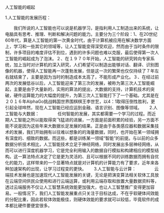 人工智能的崛起  

1.人工智能的发展历程：  

　　我们所说的人工智能也可以说是机器学习，是指利用人工制造出来的系统，让电脑具有思考、推理、判断和解决问题的能力。主要分为三个阶段：1、在20世纪60年代，算是人工智能的第一次黄金时代，由于计算机被应用在解决数学方面上，学习和一些其它的领域等，让人工智能变得深受欢迎，然而由于当时条件的限制，许多项目的难度评估不到位，遇到的许多问题也难以克服，最后使得第一次人工智能的崛起成为了泡沫。２、在１９７０年开始，人工智能的研究转向专家系统，加上当时对计算机的深入研究，人们希望可以制造出能够对话、翻译、识别图像的机器，使得人工智能再一次蓬勃发展，但是这一次的繁荣也仅仅持续了７年左右就结束了，主要是因为当时的制造成本太高了，不能形成产业化。３、在经过前两次的发展低谷以后，人工智能迎来了第三次的发展，被称为第三次人工智能崛起，主要是由于大量新的，实用的算法的提出，大数据的支持，计算机技术的突破，硬件运算能力的大幅度的提升，为第三次人工智能打下了一个基础。尤其是在２０１６年AlphaGo挑战韩国世界围棋棋王李世乭，以4：1取得压倒性胜利，更引起全球哗然，现在人工智能已经应运到金融、语言识别、图像等领域。　　
2.人工智能与大数据：　　
　　任何智能的发展，其实都需要一个学习的过程。而近期人工智能之所以能取得突飞猛进的进展，一方面是前面积累的经验，另一方面不能不说是因为这些年来大数据长足发展的结果。正是由于各类感应器和数据采集技术的发展，我们开始拥有以往难以想象的的海量数据，同时，也开始在某一领域拥有深度的、细致的数据。而这些，都是训练某一领域“智能”的前提。与以前的众多数据分析技术相比，人工智能技术立足于神经网络，同时发展出多层神经网络，从而可以进行深度机器学习，它是完全利用输入的数据自行模拟和构建相应的模型结构。这一算法特点决定了它是更为灵活的、且可以根据不同的训练数据而拥有自优化的能力，这样带来的一个显著特点就是对计算机的计算能力有了要求，近年来各种加速架构的出现，让学习过程变的更快。　　
3.人工智能与云计算：　　
　　云端技术发展也是加速现代人工智能发展的关键，无论是把演变算法相关软体工具放在云端空间供民众使用和进行云端运算，或利用云端存取和放置大量数据资料等，透过云端服务不仅让人工智慧系统效能更加强大，也让人工智慧推广变得更加容易。一般情况下，我们人工智能发展重点只关注于目标达成，不在乎软硬体间效能的分配比重，因此若软体效能极佳，则硬体效能的要求就可以较低，毕竟软件的成本都比硬件要便宜很多。
